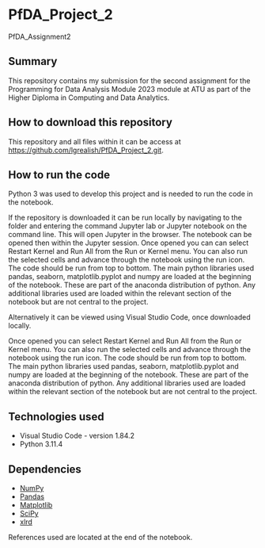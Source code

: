 # PfDA_Project_2
PfDA_Assignment2

## Summary

This repository contains my submission for the second assignment for the Programming for Data Analysis Module 2023 module at ATU as part of the Higher Diploma in Computing and Data Analytics.

## How to download this repository

This repository and all files within it can be access at https://github.com/lgrealish/PfDA_Project_2.git.

## How to run the code

Python 3 was used to develop this project and is needed to run the code in the notebook.

If the repository is downloaded it can be run locally by navigating to the folder and entering the command Jupyter lab or Jupyter notebook on the command line. This will open Jupyter in the browser. The notebook can be opened then within the Jupyter session. Once opened you can can select Restart Kernel and Run All from the Run or Kernel menu. You can also run the selected cells and advance through the notebook using the run icon. The code should be run from top to bottom. The main python libraries used pandas, seaborn, matplotlib.pyplot and numpy are loaded at the beginning of the notebook. These are part of the anaconda distribution of python. Any additional libraries used are loaded within the relevant section of the notebook but are not central to the project.

Alternatively it can be viewed using Visual Studio Code, once downloaded locally.

Once opened you can select Restart Kernel and Run All from the Run or Kernel menu. You can also run the selected cells and advance through the notebook using the run icon. The code should be run from top to bottom. The main python libraries used pandas, seaborn, matplotlib.pyplot and numpy are loaded at the beginning of the notebook. These are part of the anaconda distribution of python. Any additional libraries used are loaded within the relevant section of the notebook but are not central to the project.

## Technologies used

  * Visual Studio Code - version 1.84.2
  * Python 3.11.4

## Dependencies
* [NumPy](http://www.numpy.org/)
* [Pandas](http://pandas.pydata.org/)
* [Matplotlib](http://matplotlib.org/)
* [SciPy](https://scipy.org/)
* [xlrd](https://xlrd.readthedocs.io/en/latest/#)

References used are located at the end of the notebook.